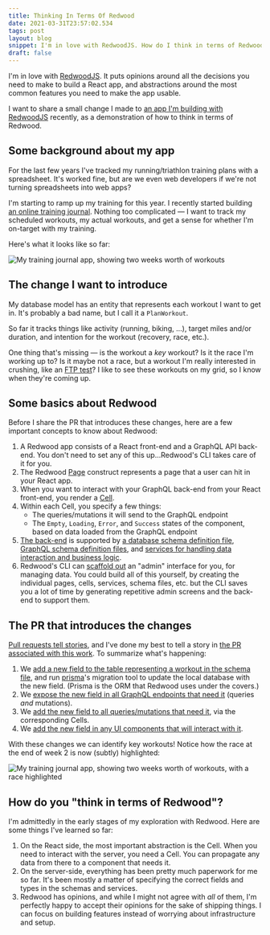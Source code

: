 ```yaml
---
title: Thinking In Terms Of Redwood
date: 2021-03-31T23:57:02.534
tags: post
layout: blog
snippet: I'm in love with RedwoodJS. How do I think in terms of Redwood to build a feature? I've got a PR that demonstrates it. 
draft: false
---
```


I'm in love with [RedwoodJS][redwoodjs]. It puts opinions around all the decisions you need to make to build a React app, and abstractions around the most common features you need to make the app usable. 

I want to share a small change I made to [an app I'm building with RedwoodJS][pendulina] recently, as a demonstration of how to think in terms of Redwood.

## Some background about my app

For the last few years I've tracked my running/triathlon training plans with a spreadsheet. It's worked fine, but are we even web developers if we're not turning spreadsheets into web apps?

I'm starting to ramp up my training for this year. I recently started building [an online training journal][pendulina]. Nothing too complicated — I want to track my scheduled workouts, my actual workouts, and get a sense for whether I'm on-target with my training.

Here's what it looks like so far:

![My training journal app, showing two weeks worth of workouts](../pendulina-before.png)

## The change I want to introduce

My database model has an entity that represents each workout I want to get in. It's probably a bad name, but I call it a `PlanWorkout`. 

So far it tracks things like activity (running, biking, ...), target miles and/or duration, and intention for the workout (recovery, race, etc.). 

One thing that's missing — is the workout a _key_ workout? Is it the race I'm working up to? Is it maybe not a race, but a workout I'm really interested in crushing, like an [FTP test](https://www.triathlete.com/training/find-functional-threshold-power/)? I like to see these workouts on my grid, so I know when they're coming up.

## Some basics about Redwood

Before I share the PR that introduces these changes, here are a few important concepts to know about Redwood: 

1. A Redwood app consists of a React front-end and a GraphQL API back-end. You don't need to set any of this up...Redwood's CLI takes care of it for you.
2. The Redwood [Page](https://learn.redwoodjs.com/docs/tutorial/our-first-page) construct represents a page that a user can hit in your React app.
3. When you want to interact with your GraphQL back-end from your React front-end, you render a [Cell](https://learn.redwoodjs.com/docs/tutorial/cells). 
4. Within each Cell, you specify a few things: 
   * The queries/mutations it will send to the GraphQL endpoint
   * The `Empty`, `Loading`, `Error`, and `Success` states of the component, based on data loaded from the GraphQL endpoint
5. [The back-end](https://learn.redwoodjs.com/docs/tutorial/redwood-file-structure#the-api-directory) is supported by [a database schema definition file](https://github.com/pepopowitz/pendulina/blob/main/api/db/schema.prisma), [GraphQL schema definition files](https://github.com/pepopowitz/pendulina/blob/main/api/src/graphql/planWorkouts.sdl.js), and [services for handling data interaction and business logic](https://github.com/pepopowitz/pendulina/blob/main/api/src/services/planWorkouts/planWorkouts.js). 
6. Redwood's CLI can [scaffold out](https://redwoodjs.com/docs/cli-commands.html#scaffold) an "admin" interface for you, for managing data. You could build all of this yourself, by creating the individual pages, cells, services, schema files, etc. but the CLI saves you a lot of time by generating repetitive admin screens and the back-end to support them. 

## The PR that introduces the changes

[Pull requests tell stories](https://www.stevenhicks.me/blog/2021/03/prs-for-personal-projects/), and I've done my best to tell a story in [the PR associated with this work](https://github.com/pepopowitz/pendulina/pull/28). To summarize what's happening: 

1. We [add a new field to the table representing a workout in the schema file](https://github.com/pepopowitz/pendulina/commit/5b524a05804f3e0c51f3b7ee103c072a7b1158df), and run [prisma](https://www.prisma.io/)'s migration tool to update the local database with the new field. (Prisma is the ORM that Redwood uses under the covers.)
2. We [expose the new field in all GraphQL endpoints that need it](https://github.com/pepopowitz/pendulina/pull/28/files#diff-09aba008345d26431717e3d7f5739bc7b66ff73456c93505ddd55a9fc06e489fR80) (queries _and_ mutations).
3. We [add the new field to all queries/mutations that need it](https://github.com/pepopowitz/pendulina/pull/28/files#diff-426f93dc3554728620e8e25c32bd5d4a4fbb7da8e702e0508718586e4fb00dc2R20), via the corresponding Cells.
4. We [add the new field in any UI components that will interact with it](https://github.com/pepopowitz/pendulina/pull/28/files#diff-61e6d2ce866a1c0722e323254f9fd7a792e86b6bde8597f53c05b72f254f2cf2R136). 

With these changes we can identify key workouts! Notice how the race at the end of week 2 is now (subtly) highlighted: 

![My training journal app, showing two weeks worth of workouts, with a race highlighted](../pendulina-after.png)

## How do you "think in terms of Redwood"? 

I'm admittedly in the early stages of my exploration with Redwood. Here are some things I've learned so far: 

1. On the React side, the most important abstraction is the Cell. When you need to interact with the server, you need a Cell. You can propagate any data from there to a component that needs it. 
2. On the server-side, everything has been pretty much paperwork for me so far. It's been mostly a matter of specifying the correct fields and types in the schemas and services.
3. Redwood has opinions, and while I might not agree with _all_ of them, I'm perfectly happy to accept their opinions for the sake of shipping things. I can focus on building features instead of worrying about infrastructure and setup.


[redwoodjs]: https://redwoodjs.com/
[pendulina]: https://github.com/pepopowitz/pendulina